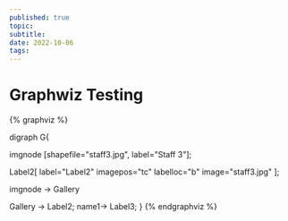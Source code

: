 ```yaml
---
published: true
topic:
subtitle: 
date: 2022-10-06
tags: 
---
```


# Graphwiz Testing

{% graphviz %}

digraph G{

imgnode [shapefile="staff3.jpg", label="Staff 3"];


Label2[
    label="Label2"
    imagepos="tc"
    labelloc="b"
    image="staff3.jpg"
];


imgnode -> Gallery

Gallery -> Label2;
name1-> Label3;
}
{% endgraphviz %}

